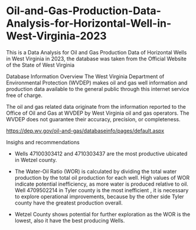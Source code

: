 # Oil-and-Gas-Production-Data-Analysis-for-Horizontal-Well-in-West-Virginia-2023

This is a Data Analysis for Oil and Gas Production Data of Horizontal Wells in West Virginia in 2023, the database was taken from the Official Website of the State of West Virginia


Database Information
Overview
The West Virginia Department of Environmental Protection (WVDEP) makes oil and gas well information and production data available to the general public through this internet service free of charge.

The oil and gas related data originate from the information reported to the Office of Oil and Gas at WVDEP by West Virginia oil and gas operators. The WVDEP does not guarantee their accuracy, precision, or completeness.

https://dep.wv.gov/oil-and-gas/databaseinfo/pages/default.aspx

Insighs and recommendations

- Wells 47100303412 and 4710303437 are the most productive ubicated in Wetzel county.

- The Water-Oil Ratio (WOR) is calculated by dividing the total water production by the total oil production for each well. High values of WOR indicate potential inefficiency, as more water is produced relative 
  to oil. Well 4709502214 in Tyler county is the most inefficient , it is necessary to explore operational improvements, because by the other side Tyler county have the greatest production overall.

- Wetzel County shows potential for further exploration as the WOR is the lowest, also it have the best producing Wells.
